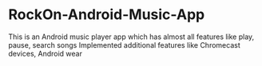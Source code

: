 # RockOn-Android-Music-App
This is an Android music player app which has almost all features like play, pause, search songs
Implemented additional features like Chromecast devices, Android wear
